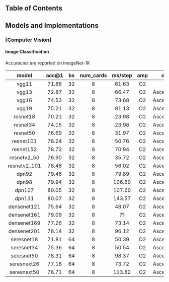 ## Table of Contents

## Models and Implementations

### [Computer Vision]

#### Image Classification
Accuracies are reported on ImageNet-1K

| model | acc@1 | bs | num_cards | ms/step | amp | device | config | 
:-: | :-: | :-: | :-: | :-: | :-: | :-: | :-: |
| vgg11| 71.86 | 32 | 8 |  61.63  |  O2 |    | [mindcv_vgg](https://github.com/mindspore-lab/mindcv/blob/main/configs/vgg) | 
| vgg13| 72.87 | 32 | 8 |  66.47  |  O2 |  Ascend_910A  | [mindcv_vgg](https://github.com/mindspore-lab/mindcv/blob/main/configs/vgg) |
| vgg16| 74.53 | 32 | 8 |  73.68  |  O2 |  Ascend_910A  | [mindcv_vgg](https://github.com/mindspore-lab/mindcv/blob/main/configs/vgg) |
| vgg19| 75.21 | 32 | 8 |  81.13  |  O2 |  Ascend_910A  | [mindcv_vgg](https://github.com/mindspore-lab/mindcv/blob/main/configs/vgg) |
| resnet18| 70.21 | 32 | 8 |  23.98  |  O2 |  Ascend_910A  | [mindcv_resnet](https://github.com/mindspore-lab/mindcv/blob/main/configs/resnet) |
| resnet34| 74.15 | 32 | 8 |  23.98  |  O2 |  Ascend_910A  | [mindcv_resnet](https://github.com/mindspore-lab/mindcv/blob/main/configs/resnet) |
| resnet50| 76.69 | 32 | 8 |  31.97  |  O2 |  Ascend_910A  | [mindcv_resnet](https://github.com/mindspore-lab/mindcv/blob/main/configs/resnet) |
| resnet101| 78.24 | 32 | 8 | 50.76   |  O2 |  Ascend_910A  | [mindcv_resnet](https://github.com/mindspore-lab/mindcv/blob/main/configs/resnet) |
| resnet152| 78.72 | 32 | 8 |  70.94  |  O2 |  Ascend_910A  | [mindcv_resnet](https://github.com/mindspore-lab/mindcv/blob/main/configs/resnet) |
| resnetv2_50| 76.90 | 32 | 8 | 35.72   |  O2 |  Ascend_910A  | [mindcv_resnetv2](https://github.com/mindspore-lab/mindcv/blob/main/configs/resnetv2) |
| resnetv2_101| 78.48 | 32 | 8 |  56.02  |  O2 |  Ascend_910A  | [mindcv_resnetv2](https://github.com/mindspore-lab/mindcv/blob/main/configs/resnetv2) |
| dpn92  | 79.46 | 32 | 8 | 79.89   |  O2 |  Ascend_910A  | [mindcv_dpn](https://github.com/mindspore-lab/mindcv/blob/main/configs/dpn) |
| dpn98  | 79.94 | 32 | 8 | 106.60  |  O2 |  Ascend_910A  | [mindcv_dpn](https://github.com/mindspore-lab/mindcv/blob/main/configs/dpn) |
| dpn107 | 80.05 | 32 | 8 | 107.60  |  O2 |  Ascend_910A  | [mindcv_dpn](https://github.com/mindspore-lab/mindcv/blob/main/configs/dpn) |
| dpn131 | 80.07 | 32 | 8 | 143.57  |  O2 |  Ascend_910A  | [mindcv_dpn](https://github.com/mindspore-lab/mindcv/blob/main/configs/dpn) |
| densenet121  | 75.64 | 32 | 8 | 48.07   |  O2 |  Ascend_910A  | [mindcv_densenet](https://github.com/mindspore-lab/mindcv/blob/main/configs/densenet) |
| densenet161  | 79.09 | 32 | 8 | ??  |  O2 |  Ascend_910A  | [mindcv_densenet](https://github.com/mindspore-lab/mindcv/blob/main/configs/densenet) |
| densenet169 | 77.26 | 32 | 8 | 73.14  |  O2 |  Ascend_910A  | [mindcv_densenet](https://github.com/mindspore-lab/mindcv/blob/main/configs/densenet) |
| densenet201 | 78.14 | 32 | 8 | 96.12  |  O2 |  Ascend_910A  | [mindcv_densenet](https://github.com/mindspore-lab/mindcv/blob/main/configs/densenet) |
| seresnet18 | 71.81 | 64 | 8 | 50.39  |  O2 |  Ascend_910A  | [mindcv_senet](https://github.com/mindspore-lab/mindcv/blob/main/configs/senet) |
| seresnet34 | 75.36 | 64 | 8 | 50.54 |  O2 |  Ascend_910A  | [mindcv_senet](https://github.com/mindspore-lab/mindcv/blob/main/configs/senet) |
| seresnet50 | 78.31 | 64 | 8 | 98.37  |  O2 |  Ascend_910A  | [mindcv_senet](https://github.com/mindspore-lab/mindcv/blob/main/configs/senet) |
| seresnext26 | 77.18 | 64 | 8 | 73.72  |  O2 |  Ascend_910A  | [mindcv_senet](https://github.com/mindspore-lab/mindcv/blob/main/configs/senet) |
| seresnext50 | 78.71 | 64 | 8 | 113.82  |  O2 |  Ascend_910A  | [mindcv_senet](https://github.com/mindspore-lab/mindcv/blob/main/configs/senet) |